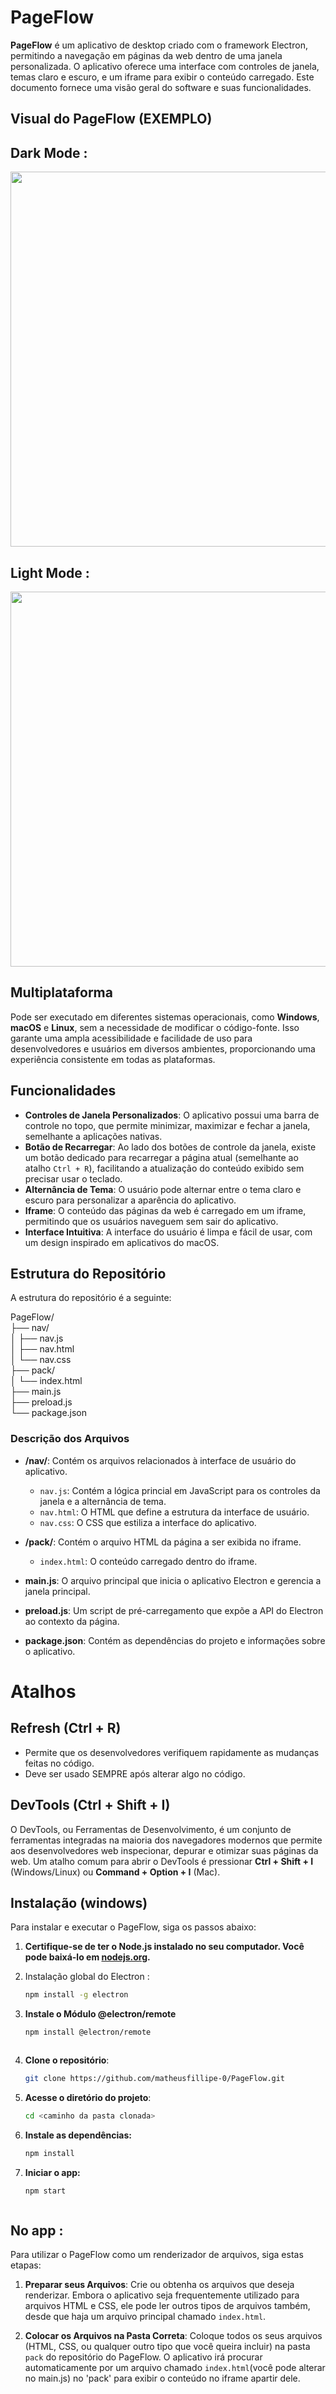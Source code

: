 # PageFlow

**PageFlow** é um aplicativo de desktop criado com o framework Electron, permitindo a navegação em páginas da web dentro de uma janela personalizada. O aplicativo oferece uma interface com controles de janela, temas claro e escuro, e um iframe para exibir o conteúdo carregado. Este documento fornece uma visão geral do software e suas funcionalidades.
 
## Visual do PageFlow (EXEMPLO)

## Dark Mode :
<img src="https://i.postimg.cc/mZPryKng/black.png" width="600" />


## Light Mode :
<img src="https://i.postimg.cc/255Y8ZRS/a" width="600" />


## Multiplataforma

Pode ser executado em diferentes sistemas operacionais, como **Windows**, **macOS** e **Linux**, sem a necessidade de modificar o código-fonte. Isso garante uma ampla acessibilidade e facilidade de uso para desenvolvedores e usuários em diversos ambientes, proporcionando uma experiência consistente em todas as plataformas.

## Funcionalidades

- **Controles de Janela Personalizados**: O aplicativo possui uma barra de controle no topo, que permite minimizar, maximizar e fechar a janela, semelhante a aplicações nativas.
- **Botão de Recarregar**: Ao lado dos botões de controle da janela, existe um botão dedicado para recarregar a página atual (semelhante ao atalho `Ctrl + R`), facilitando a atualização do conteúdo exibido sem precisar usar o teclado.
- **Alternância de Tema**: O usuário pode alternar entre o tema claro e escuro para personalizar a aparência do aplicativo.
- **Iframe**: O conteúdo das páginas da web é carregado em um iframe, permitindo que os usuários naveguem sem sair do aplicativo.
- **Interface Intuitiva**: A interface do usuário é limpa e fácil de usar, com um design inspirado em aplicativos do macOS.

## Estrutura do Repositório

A estrutura do repositório é a seguinte:


PageFlow/  
├── nav/  
│   ├── nav.js  
│   ├── nav.html  
│   └── nav.css  
├── pack/  
│   └── index.html  
├── main.js  
├── preload.js  
└── package.json  


### Descrição dos Arquivos

- **/nav/**: Contém os arquivos relacionados à interface de usuário do aplicativo.
  - `nav.js`: Contém a lógica princial em JavaScript para os controles da janela e a alternância de tema.
  - `nav.html`: O HTML que define a estrutura da interface de usuário.
  - `nav.css`: O CSS que estiliza a interface do aplicativo.
  
- **/pack/**: Contém o arquivo HTML da página a ser exibida no iframe.
  - `index.html`: O conteúdo carregado dentro do iframe.

- **main.js**: O arquivo principal que inicia o aplicativo Electron e gerencia a janela principal.

- **preload.js**: Um script de pré-carregamento que expõe a API do Electron ao contexto da página.

- **package.json**: Contém as dependências do projeto e informações sobre o aplicativo.

# Atalhos

## Refresh (**Ctrl + R**)

- Permite que os desenvolvedores verifiquem rapidamente as mudanças feitas no código.
- Deve ser usado SEMPRE após alterar algo no código.

## DevTools (**Ctrl + Shift + I**)

O DevTools, ou Ferramentas de Desenvolvimento, é um conjunto de ferramentas integradas na maioria dos navegadores modernos que permite aos desenvolvedores web inspecionar, depurar e otimizar suas páginas da web. Um atalho comum para abrir o DevTools é pressionar  **Ctrl + Shift + I** (Windows/Linux) ou **Command + Option + I** (Mac).


## Instalação (windows)

Para instalar e executar o PageFlow, siga os passos abaixo:



1. **Certifique-se de ter o Node.js instalado no seu computador. Você pode baixá-lo em [nodejs.org](https://nodejs.org).**
    
2.  Instalação global do Electron :

     ```bash 
     npm install -g electron
     

3. **Instale o Módulo @electron/remote**
   ```bash
   npm install @electron/remote


   
4. **Clone o repositório**:

   ```bash
   git clone https://github.com/matheusfillipe-0/PageFlow.git
   

5. **Acesse o diretório do projeto**: 
   ```bash
   cd <caminho da pasta clonada>


6. **Instale as dependências:**
   ```bash
   npm install

7. **Iniciar o app:**
   ```bash
   npm start
   

   
## No app :
 

Para utilizar o PageFlow como um renderizador de arquivos, siga estas etapas:

1. **Preparar seus Arquivos**: Crie ou obtenha os arquivos que deseja renderizar. Embora o aplicativo seja frequentemente utilizado para arquivos HTML e CSS, ele pode ler outros tipos de arquivos também, desde que haja um arquivo principal chamado `index.html`.

2. **Colocar os Arquivos na Pasta Correta**: Coloque todos os seus arquivos (HTML, CSS, ou qualquer outro tipo que você queira incluir) na pasta `pack` do repositório do PageFlow. O aplicativo irá procurar automaticamente por um arquivo chamado `index.html`(você pode alterar no main.js) no 'pack' para exibir o conteúdo no iframe apartir dele.

   
